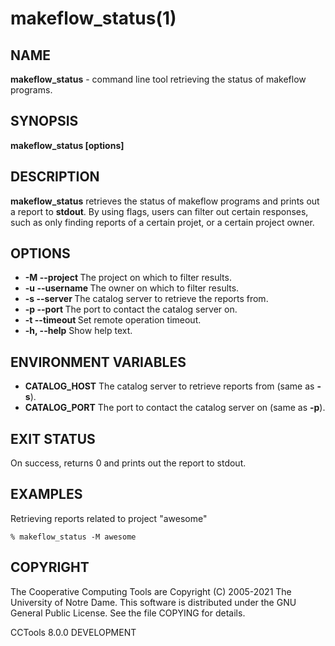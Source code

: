 






















# makeflow_status(1)

## NAME
**makeflow_status** - command line tool retrieving the status of makeflow programs.

## SYNOPSIS
****makeflow_status [options]****

## DESCRIPTION

**makeflow_status** retrieves the status of makeflow programs and prints out a report to **stdout**. By using flags, users can filter out certain responses, such as only finding reports of a certain projet, or a certain project owner.


## OPTIONS

- **-M --project <project>** The project on which to filter results.
- **-u --username <user>** The owner on which to filter results.
- **-s --server <server>** The catalog server to retrieve the reports from.
- **-p --port <port>** The port to contact the catalog server on.
- **-t --timeout <time>** Set remote operation timeout.
- **-h, --help** Show help text.


## ENVIRONMENT VARIABLES


- ****CATALOG_HOST**** The catalog server to retrieve reports from (same as **-s**).
- ****CATALOG_PORT**** The port to contact the catalog server on (same as **-p**).


## EXIT STATUS
On success, returns 0 and prints out the report to stdout.

## EXAMPLES

Retrieving reports related to project "awesome"

```
% makeflow_status -M awesome
```


## COPYRIGHT

The Cooperative Computing Tools are Copyright (C) 2005-2021 The University of Notre Dame.  This software is distributed under the GNU General Public License.  See the file COPYING for details.

CCTools 8.0.0 DEVELOPMENT
